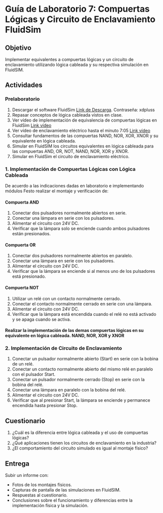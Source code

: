 


# Guía de Laboratorio 7: Compuertas Lógicas y Circuito de Enclavamiento FluidSim

## Objetivo
Implementar equivalentes a compuertas lógicas y un circuito de enclavamiento utilizando lógica cableada y su respectiva simulación en FluidSIM.

## Actividades

### Prelaboratorio

1. Descargar el software FluidSim [Link de Descarga](https://www.mediafire.com/file/bxmoebrrxp96j2r/Festo_Fluidsim_4.2.rar). Contraseña: xdpluss
2. Repasar conceptos de lógica cableada vistos en clase.
3. Ver vídeo de implementación de equivalencia de compuertas lógicas en FluidSim [Link vídeo](https://www.youtube.com/watch?v=hcwWnzJZdnU)
4. Ver vídeo de enclavamiento eléctrico hasta el minuto 7:05 [Link vídeo](https://www.youtube.com/watch?v=7NiUux0t8eY)
5. Consultar fundamentos de las compuertas NAND, NOR, XOR, XNOR y su equivalente en lógica cableada.
6. Simular en FluidSIM los circuitos equivalentes en lógica cableada para las compuertas AND, OR, NOT, NAND, NOR, XOR y XNOR.
7. Simular en FluidSim el circuito de enclavamiento eléctrico. 


### 1. Implementación de Compuertas Lógicas con Lógica Cableada

De acuerdo a las indicaciones dadas en laboratorio e implementando módulos Festo realizar el montaje y verificación de:

#### Compuerta AND

1. Conectar dos pulsadores normalmente abiertos en serie.
2. Conectar una lámpara en serie con los pulsadores.
3. Alimentar el circuito con 24V DC.
4. Verificar que la lámpara solo se enciende cuando ambos pulsadores están presionados.

#### Compuerta OR
1. Conectar dos pulsadores normalmente abiertos en paralelo.
2. Conectar una lámpara en serie con los pulsadores.
3. Alimentar el circuito con 24V DC.
4. Verificar que la lámpara se enciende si al menos uno de los pulsadores está presionado.

#### Compuerta NOT
1. Utilizar un relé con un contacto normalmente cerrado.
2. Conectar el contacto normalmente cerrado en serie con una lámpara.
3. Alimentar el circuito con 24V DC.
4. Verificar que la lámpara está encendida cuando el relé no está activado y se apaga cuando se activa.

#### Realizar la implementación de las demas compuertas lógicas en su equivalente en lógica cableada. NAND, NOR, XOR y XNOR

### 2. Implementación de Circuito de Enclavamiento
1. Conectar un pulsador normalmente abierto (Start) en serie con la bobina de un relé.
2. Conectar un contacto normalmente abierto del mismo relé en paralelo con el pulsador Start.
3. Conectar un pulsador normalmente cerrado (Stop) en serie con la bobina del relé.
4. Conectar una lámpara en paralelo con la bobina del relé.
5. Alimentar el circuito con 24V DC.
6. Verificar que al presionar Start, la lámpara se enciende y permanece encendida hasta presionar Stop.


## Cuestionario
1. ¿Cuál es la diferencia entre lógica cableada y el uso de compuertas lógicas?
2. ¿Qué aplicaciones tienen los circuitos de enclavamiento en la industria?
3. ¿El comportamiento del circuito simulado es igual al montaje físico?

## Entrega
Subir un informe con:
- Fotos de los montajes físicos.
- Capturas de pantalla de las simulaciones en FluidSIM.
- Respuestas al cuestionario.
- Conclusiones sobre el funcionamiento y diferencias entre la implementación física y la simulación.
